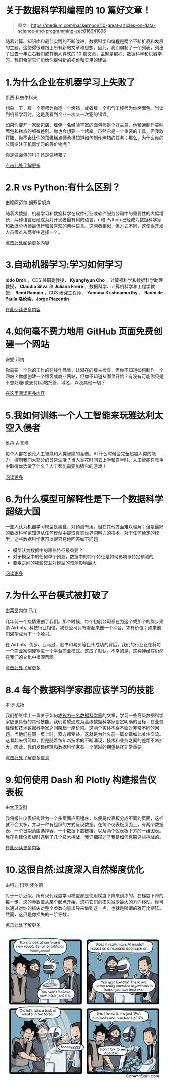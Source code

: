# 关于数据科学和编程的 10 篇好文章！

> 原文：<https://medium.com/hackernoon/10-great-articles-on-data-science-and-programming-eec816941896>

随着计算、知识库和最佳实践的不断改进，数据科学和编程是两个不断扩展和发展的主题。这使得很难跟上所有新的文章和思想。因此，我们编制了一个列表，列出了过去一年左右我们或其他人喜欢的 10 篇文章，主题是编程、数据科学和机器学习。我们希望它们能给你提供新的视角和实用的建议。

# 1.为什么企业在机器学习上失败了

凯西·科兹尔科夫

想象一下，雇一个厨师为你造一个烤箱，或者雇一个电气工程师为你烤面包。当谈到机器学习时，这是我看到企业一次又一次犯的错误。

如果你要开一家面包店，雇佣一名经验丰富的面包师是个好主意，他精通制作美味面包和糕点的细微差别。你也会想要一个烤箱。虽然它是一个重要的工具，但我敢打赌，你不会让你的顶级糕点师承担知道如何制作烤箱的任务；那么，为什么你的公司专注于机器学习的等价物呢？

你是做面包的吗？还是做烤箱？

[点击此处了解更多](https://hackernoon.com/why-businesses-fail-at-machine-learning-fbff41c4d5db)

# 2.R vs Python:有什么区别？

由[穆阿迈尔·胡塞伊努卢](https://hackernoon.com/@moimaere)

随着大数据、机器学习和数据科学在软件行业或软件服务公司中的重要性的大幅增长，两种语言已经成为对开发者最有利的语言。r 和 Python 已经成为数据科学家和数据分析师最流行和最喜欢的两种语言。这两者相似，但方式不同，这使得开发人员很难从两者中选择一个。

[点击此处阅读更多内容](https://hackernoon.com/r-vs-python-whats-the-difference-4eed706890ae)

# 3.自动机器学习:学习如何学习

**Iddo Drori** ，CDS 兼职副教授， **Kyunghyun Cho** ，计算机科学和数据科学助理教授， **Claudio Silva** 和 **Juliana Freire** ，数据科学、计算机科学和工程学教授， **Remi Rampin** ，CDS 研究工程师， **Yamuna Krishnamurthy** ， **Raoni de Paula 洛伦索**，**Jorge Piazentin**

[在此阅读更多内容](/center-for-data-science/automatic-machine-learning-learning-how-to-learn-2de9193bd828)

# 4.如何毫不费力地用 GitHub 页面免费创建一个网站

安妮·邦纳

你需要一个你的工作的在线作品集，让潜在的雇主检查，但你不知道如何制作一个网站？你想创建一个博客或商业网站，但你不知道从哪里开始？有没有可能你只是不想处理(或支付)网站托管，域名，以及其他一切？

[在这里阅读更多内容](https://towardsdatascience.com/how-to-create-a-free-github-pages-website-53743d7524e1)

# 5.我如何训练一个人工智能来玩雅达利太空入侵者

维丹·古普塔

每个人都在谈论人工智能和人类智能的竞赛。AI 什么时候会完全超越人类的能力，控制我们大部分的日常生活？当人类花时间去上学和自学时，人工智能在竞争中取得优势做了什么？人工智能需要加强它的游戏！

[阅读更多](https://hackernoon.com/how-i-trained-an-ai-to-play-atari-space-invaders-b3e8756ef026)

# 6.为什么模型可解释性是下一个数据科学超级大国

一些人认为机器学习模型是黑盒，对预测有用，但在其他方面难以理解；但是最好的数据科学家知道从任何模型中提取真实世界洞察力的技术。对于任何给定的模型，这些数据科学家可以很容易地回答如下问题

*   模型认为数据中的哪些特征最重要？
*   对于模型中的任何单个预测，数据中的每个特征是如何影响该特定预测的
*   要素之间的哪些交互对模型的预测影响最大

[阅读更多](https://towardsdatascience.com/why-model-explainability-is-the-next-data-science-superpower-b11b6102a5e0)

# 7.为什么平台模式被打破了

由[莱昂内尔·马丁](https://hackernoon.com/@getlionel)

几年前一个疫情重创了我们。那个时候，每个初创公司都在为这个或那个的优步建造 Airbnb。科技行业相信，初创公司只有看起来像一个平台，才有价值；如果他们渴望成为下一个脸书。

在 Airbnb、优步、亚马逊、脸书和易贝等巨头成功的背后，我们的行业正在将每一个商业案例硬塞进一个平台商业模式。这成了默认。不幸的是，这种神经症仍然在我们的文化中根深蒂固。

[点击此处了解更多](https://hackernoon.com/why-the-platform-model-is-broken-a51478b1b4ee)

# 8.4 每个数据科学家都应该学习的技能

本·罗戈扬

我们想继续上一篇关于如何[成长为一名数据科学家](https://www.theseattledataguy.com/grow-data-scientist/)的文章，学习一些高级数据科学家应该具备的其他技能。我们希望通过为高级数据科学家设定明确的目标，在业务经理和技术数据科学家之间架起一座桥梁。这两个实体不得不面对非常不同的问题。当他们在同一页上时，双方都受益。这就是为什么前一篇文章如此关注交流。这看起来很简单，但是随着每年新技术的不断涌现，技术和业务之间的差距不断扩大。因此，我们发现经理和数据科学家有一个清晰的期望路径非常重要。

[点击此处了解更多信息](/coriers/4-must-have-skills-every-data-scientist-should-learn-8ab3f23bc325)

# 9.如何使用 Dash 和 Plotly 构建报告仪表板

由[大卫安慰](https://towardsdatascience.com/@davidcomfort)

我将报告仪表板构建为一个多页面应用程序，以便将仪表板分成不同的页面，这样就不会太多，并以一种有组织的方式呈现数据。在每个仪表板页面上，有两个数据表、一个日期范围选择器、一个数据下载链接，以及两个仪表板下方的一组图表。我在构建仪表板时遇到了几个技术挑战，我详细描述了我是如何克服这些挑战的。

[在此阅读更多内容](https://towardsdatascience.com/how-to-build-a-complex-reporting-dashboard-using-dash-and-plotl-4f4257c18a7f)

# 10.这很自然:过度深入自然梯度优化

由[科迪·玛丽·怀尔德](https://towardsdatascience.com/@cody.marie.wild)

对于一阶近似，所有现代深度学习模型都是使用梯度下降来训练的。在梯度下降的每一步，您的参数值从某个起点开始，您将它们向损失减少最大的方向移动。你可以通过对你的损失对整个参数向量求导来做到这一点，也就是所谓的雅可比矩阵。然而，这只是你损失的一阶导数…

[点击此处了解更多](https://towardsdatascience.com/its-only-natural-an-excessively-deep-dive-into-natural-gradient-optimization-75d464b89dbb)

![](img/1e0c641288edf8cb29c4684357a5b195.png)